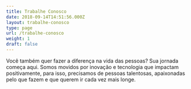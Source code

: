 ```yaml
---
title: Trabalhe Conosco
date: 2018-09-14T14:51:56.000Z
layout: trabalhe-conosco
type: page
url: /trabalhe-conosco
weight: 1
draft: false
---
```

Você também quer fazer a diferença na vida das pessoas? Sua jornada começa aqui. Somos movidos por inovação e tecnologia que impactam positivamente, para isso, precisamos de pessoas talentosas, apaixonadas pelo que fazem e que querem ir cada vez mais longe.
